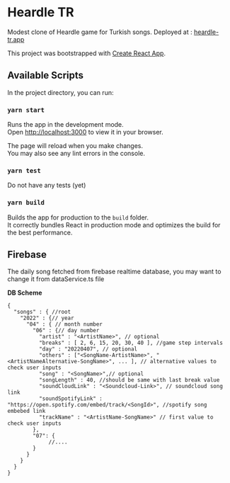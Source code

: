# Heardle TR

Modest clone of Heardle game for Turkish songs. Deployed at : [heardle-tr.app](heardle-tr.app)

This project was bootstrapped with [Create React App](https://github.com/facebook/create-react-app).

## Available Scripts

In the project directory, you can run:

### `yarn start`

Runs the app in the development mode.\
Open [http://localhost:3000](http://localhost:3000) to view it in your browser.

The page will reload when you make changes.\
You may also see any lint errors in the console.

### `yarn test`

Do not have any tests (yet)

### `yarn build`

Builds the app for production to the `build` folder.\
It correctly bundles React in production mode and optimizes the build for the best performance.

## Firebase

The daily song fetched from firebase realtime database, you may want to change it from dataService.ts file

**DB Scheme**

```
{
  "songs" : { //root
    "2022" : {// year
      "04" : { // month number
        "06" : {// day number
          "artist" : "<ArtistName>", // optional
          "breaks" : [ 2, 6, 15, 20, 30, 40 ], //game step intervals
          "day" : "20220407", // optional
          "others" : ["<SongName-ArtistName>", "<ArtistNameAlternative-SongName>", ... ], // alternative values to check user inputs
          "song" : "<SongName>",// optional
          "songLength" : 40, //should be same with last break value
          "soundCloudLink" : "<Soundcloud-Link>", // soundcloud song link
          "soundSpotifyLink" : "https://open.spotify.com/embed/track/<SongId>", //spotify song embebed link
          "trackName" : "<ArtistName-SongName>" // first value to check user inputs
        },
        "07": {
             //....
        }
      }
    }
  }
}
```
